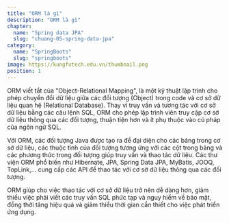 ```yaml
---
title: "ORM là gì"
description: "ORM là gì"
chapter:
  name: "Spring data JPA"
  slug: "chuong-05-spring-data-jpa"
category:
  name: "SpringBoots"
  slug: "springboots"
image: https://kungfutech.edu.vn/thumbnail.png
position: 1
---
```


ORM viết tắt của "Object-Relational Mapping", là một kỹ thuật lập trình cho phép chuyển đổi dữ liệu giữa các đối tượng (Object) trong code và cơ sở dữ liệu quan hệ (Relational Database). Thay vì truy vấn và tương tác với cơ sở dữ liệu bằng các câu lệnh SQL, ORM cho phép lập trình viên truy cập cơ sở dữ liệu thông qua các đối tượng, thuận tiện hơn và ít phụ thuộc vào cú pháp của ngôn ngữ SQL.

Với ORM, các đối tượng Java được tạo ra để đại diện cho các bảng trong cơ sở dữ liệu, các thuộc tính của đối tượng tương ứng với các cột trong bảng và các phương thức trong đối tượng giúp truy vấn và thao tác dữ liệu. Các thư viện ORM phổ biến như Hibernate, JPA, Spring Data JPA, MyBatis, JOOQ, TopLink,... cung cấp các API để thao tác với cơ sở dữ liệu thông qua các đối tượng.

ORM giúp cho việc thao tác với cơ sở dữ liệu trở nên dễ dàng hơn, giảm thiểu việc phải viết các truy vấn SQL phức tạp và nguy hiểm về bảo mật, đồng thời tăng hiệu quả và giảm thiểu thời gian cần thiết cho việc phát triển ứng dụng.

